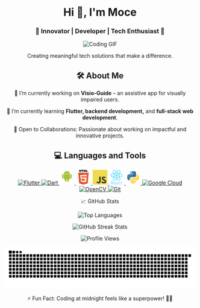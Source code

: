 <h1 align="center">Hi 👋, I'm Moce</h1> 
<h3 align="center">🌟 Innovator | Developer | Tech Enthusiast 🌟</h3> 
<p align="center"> 
  <img src="https://media.giphy.com/media/xT9IgzoKnwFNmISR8I/giphy.gif" width="200" height="200" alt="Coding GIF"> 
</p> 
<p align="center">Creating meaningful tech solutions that make a difference.</p>

<div align="center">
  <h2>🛠️ About Me</h2>
  
  <p>🔭 I’m currently working on <b>Visio-Guide</b> – an assistive app for visually impaired users.</p>
  
  <p>🌱 I’m currently learning <b>Flutter, backend development,</b> and <b>full-stack web development</b>.</p>
  
  <p>🤝 Open to Collaborations: Passionate about working on impactful and innovative projects.</p>
</div>

<div align="center">
  <h2>💻 Languages and Tools</h2>
  <p>
    <a href="https://flutter.dev" target="_blank">
      <img src="https://www.vectorlogo.zone/logos/flutterio/flutterio-icon.svg" alt="Flutter" width="40" height="40" />
    </a>
    <a href="https://dart.dev" target="_blank">
      <img src="https://www.vectorlogo.zone/logos/dartlang/dartlang-icon.svg" alt="Dart" width="40" height="40" />
    </a>
    <a href="https://developer.android.com" target="_blank">
      <img src="https://raw.githubusercontent.com/devicons/devicon/master/icons/android/android-original-wordmark.svg" alt="Android" width="40" height="40" />
    </a>
    <a href="https://www.w3.org/html/" target="_blank">
      <img src="https://raw.githubusercontent.com/devicons/devicon/master/icons/html5/html5-original-wordmark.svg" alt="HTML5" width="40" height="40" />
    </a>
    <a href="https://developer.mozilla.org/en-US/docs/Web/JavaScript" target="_blank">
      <img src="https://raw.githubusercontent.com/devicons/devicon/master/icons/javascript/javascript-original.svg" alt="JavaScript" width="40" height="40" />
    </a>
    <a href="https://reactjs.org/" target="_blank">
      <img src="https://raw.githubusercontent.com/devicons/devicon/master/icons/react/react-original-wordmark.svg" alt="React" width="40" height="40" />
    </a>
    <a href="https://www.python.org" target="_blank">
      <img src="https://raw.githubusercontent.com/devicons/devicon/master/icons/python/python-original.svg" alt="Python" width="40" height="40" />
    </a>
    <a href="https://cloud.google.com" target="_blank">
      <img src="https://www.vectorlogo.zone/logos/google_cloud/google_cloud-icon.svg" alt="Google Cloud" width="40" height="40" />
    </a>
    <a href="https://opencv.org/" target="_blank">
      <img src="https://www.vectorlogo.zone/logos/opencv/opencv-icon.svg" alt="OpenCV" width="40" height="40" />
    </a>
    <a href="https://git-scm.com/" target="_blank">
      <img src="https://www.vectorlogo.zone/logos/git-scm/git-scm-icon.svg" alt="Git" width="40" height="40" />
    </a>
  </p>
</div>


<p align="center">📈 GitHub Stats</p>
<p align="center"> 
  <img src="https://github-readme-stats.vercel.app/api/top-langs?username=mocemoce&show_icons=true&locale=en&layout=compact&theme=radical" alt="Top Languages" /> 
</p> 
<p align="center"> 
  <img src="https://github-readme-streak-stats.herokuapp.com/?user=mocemoce&theme=radical" alt="GitHub Streak Stats" /> 
</p>

<p align="center">
  <img src="https://komarev.com/ghpvc/?username=mocemoce&label=Profile%20views&color=0e75b6&style=flat" alt="Profile Views" />
</p>

<div align="center">
  <img src="https://raw.githubusercontent.com/plexpt/plexpt/snake/github-snake.svg" alt="Snake Game GIF" />
</div>

<p align="center">⚡ Fun Fact: Coding at midnight feels like a superpower! 🌙✨</p>
